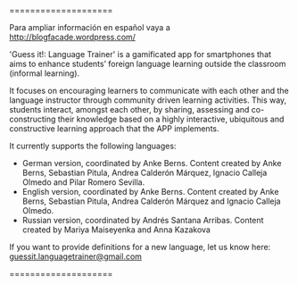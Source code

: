 ====================

Para ampliar información en español vaya a http://blogfacade.wordpress.com/

'Guess it!: Language Trainer' is a gamificated app for smartphones that aims to enhance students’ foreign language learning outside the classroom (informal learning). 

It focuses on encouraging learners to communicate with each other and the language instructor through community driven learning activities. This way, students interact, amongst each other, by sharing, assessing and co-constructing their knowledge based on a highly interactive, ubiquitous and constructive learning approach that the APP implements.

It currently supports the following languages:
* German version, coordinated by Anke Berns. Content created by Anke Berns, Sebastian Pitula, Andrea Calderón Márquez, Ignacio Calleja Olmedo and Pilar Romero Sevilla.
* English version, coordinated by Anke Berns. Content created by Anke Berns, Sebastian Pitula, Andrea Calderón Márquez and Ignacio Calleja Olmedo.
* Russian version, coordinated by Andrés Santana Arribas. Content created by Mariya Maiseyenka and Anna Kazakova

If you want to provide definitions for a new language, let us know here: guessit.languagetrainer@gmail.com

====================
